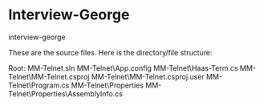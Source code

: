 # Interview-George
interview-george

These are the source files. Here is the directory/file structure:

Root:
MM-Telnet.sln
MM-Telnet\App.config
MM-Telnet\Haas-Term.cs
MM-Telnet\MM-Telnet.csproj
MM-Telnet\MM-Telnet.csproj.user
MM-Telnet\Program.cs
MM-Telnet\Properties
MM-Telnet\Properties\AssemblyInfo.cs

